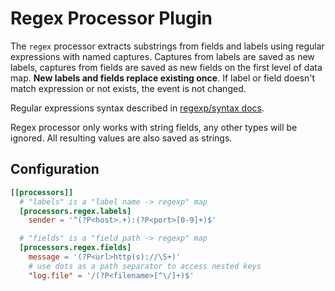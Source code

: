 # Regex Processor Plugin

The `regex` processor extracts substrings from fields and labels using regular expressions with named captures. Captures from labels are saved as new labels, captures from fields are saved as new fields on the first level of data map. **New labels and fields replace existing once**. If label or field doesn't match expression or not exists, the event is not changed.

Regular expressions syntax described in [regexp/syntax docs](https://pkg.go.dev/regexp/syntax).

Regex processor only works with string fields, any other types will be ignored. All resulting values are also saved as strings.

## Configuration
```toml
[[processors]]
  # "labels" is a "label name -> regexp" map
  [processors.regex.labels]
    sender = '^(?P<host>.+):(?P<port>[0-9]+)$'

  # "fields" is a "field path -> regexp" map
  [processors.regex.fields]
    message = '(?P<url>http(s)://\S+)'
    # use dots as a path separator to access nested keys
    "log.file" = '/(?P<filename>[^\/]+)$'
```
